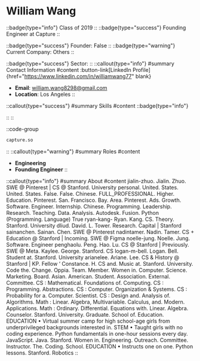 # William Wang
::badge{type="info"}
Class of 2019
::
::badge{type="success"}
Founding Engineer at Capture
::

::badge{type="success"}
Founder: False
::
::badge{type="warning"}
Current Company: Others
::

::badge{type="success"}
Sector: 
::
::callout{type="info"}
#summary
Contact Information
#content
:button-link[LinkedIn Profile]{href="https://www.linkedin.com/in/williamwang77" blank}
- **Email**: william.wang8298@gmail.com
- **Location**: Los Angeles
::

::callout{type="success"}
#summary
Skills
#content
::badge{type="info"}

::
::

::code-group
```bash [Capture]
capture.so
```
::
::callout{type="warning"}
#summary
Roles
#content
- **Engineering**
- **Founding Engineer**
::

::callout{type="info"}
#summary
About
#content
jialin-zhuo. Jialin. Zhuo. SWE @ Pinterest | CS @ Stanford. University personal. United. States. United. States. False. False. Chinese. FULL_PROFESSIONAL. Higher. Education. Pinterest. San. Francisco. Bay. Area. Pinterest. Ads. Growth. Software. Engineer. Internship. Chinese. Programming. Leadership. Research. Teaching. Data. Analysis. Autodesk. Fusion. Python (Programming. Language) True ryan-kang- Ryan. Kang. CS. Theory. Stanford. University dliud. David. L. Tower. Research. Capital | Stanford sainanchen. Sainan. Chen. SWE @ Pinterest nadintamer. Nadin. Tamer. CS + Education @ Stanford | Incoming. SWE @ Figma noelle-jung. Noelle. Jung. Software. Engineer penghaolu. Peng. Hao. Lu. CS @ Stanford | Previously. SWE @ Meta. Kaylee. George. Stanford. CS logan-m-bell. Logan. Bell. Student at. Stanford. University arianelee. Ariane. Lee. CS & History @ Stanford | KP. Fellow ‘ Constance. H. CS and. Music at. Stanford. University. Code the. Change. Oppia. Team. Member. Women in. Computer. Science. Marketing. Board. Asian. American. Student. Association. External. Committee. CS : Mathematical. Foundations of. Computing. CS : Programming. Abstractions. CS : Computer. Organization & Systems. CS : Probability for a. Computer. Scientist. CS : Design and. Analysis of. Algorithms. Math : Linear. Algebra, Multivariable. Calculus, and. Modern. Applications. Math : Ordinary. Differential. Equations with. Linear. Algebra. Counselor. Stanford. University. Graduate. School of. Education. EDUCATION • Virtual summer camp for high school-age girls from underprivileged backgrounds interested in. STEM • Taught girls with no coding experience. Python fundamentals in one-hour sessions every day. JavaScript. Java. Stanford. Women in. Engineering. Outreach. Committee. Instructor. The. Coding. School. EDUCATION • Instructs one on one. Python lessons. Stanford. Robotics
::
